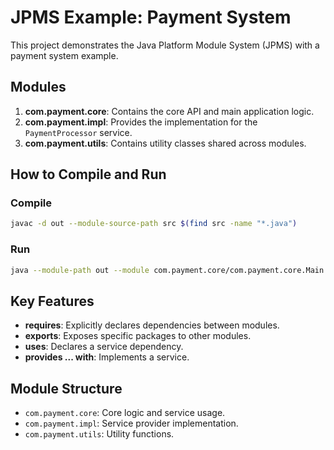 # JPMS Example: Payment System

This project demonstrates the Java Platform Module System (JPMS) with a payment system example.

## Modules

1. **com.payment.core**: Contains the core API and main application logic.
2. **com.payment.impl**: Provides the implementation for the `PaymentProcessor` service.
3. **com.payment.utils**: Contains utility classes shared across modules.

## How to Compile and Run

### Compile
```bash
javac -d out --module-source-path src $(find src -name "*.java")
```

### Run
```bash
java --module-path out --module com.payment.core/com.payment.core.Main
```

## Key Features

- **requires**: Explicitly declares dependencies between modules.
- **exports**: Exposes specific packages to other modules.
- **uses**: Declares a service dependency.
- **provides ... with**: Implements a service.

## Module Structure

- `com.payment.core`: Core logic and service usage.
- `com.payment.impl`: Service provider implementation.
- `com.payment.utils`: Utility functions.

